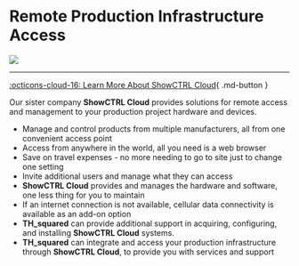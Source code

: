 # Remote Production Infrastructure Access

[![](https://showctrl-cloud.b-cdn.net/logo/cloud-icon-LGTEXT_WHITE_transparent-320w.png)](https://showctrl.cloud)

---

[:octicons-cloud-16: Learn More About ShowCTRL Cloud](https://showctrl.cloud){ .md-button }

Our sister company **ShowCTRL Cloud** provides solutions for remote access and management to your production project hardware and devices.

-   Manage and control products from multiple manufacturers, all from one convenient access point
-   Access from anywhere in the world, all you need is a web browser
-   Save on travel expenses - no more needing to go to site just to change one setting
-   Invite additional users and manage what they can access
-   **ShowCTRL Cloud** provides and manages the hardware and software, one less thing for you to maintain
-   If an internet connection is not available, cellular data connectivity is available as an add-on option
-   **TH_squared** can provide additional support in acquiring, configuring, and installing **ShowCTRL Cloud** systems.
-   **TH_squared** can integrate and access your production infrastructure through **ShowCTRL Cloud**, to provide you with services and support
   

